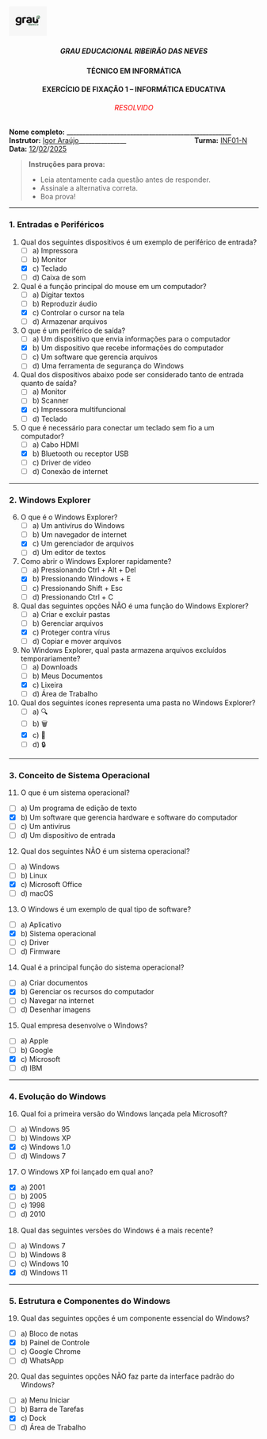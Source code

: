 <img src="./../../image.png" width="15%" height="15%">

<h5 style="text-align: center;">GRAU EDUCACIONAL RIBEIRÃO DAS NEVES</h5>
<h4 style="text-align: center;">TÉCNICO EM INFORMÁTICA</h4> 
<h4 style="text-align: center;">EXERCÍCIO DE FIXAÇÃO 1 – INFORMÁTICA EDUCATIVA</h4>
<h6 style="text-align: center; color: red">RESOLVIDO</h6>

**Nome completo:** ____________________________________________________    
**Instrutor:** <ins>Igor Araújo</ins>_______________<span>&nbsp;&nbsp;&nbsp;&nbsp;&nbsp;&nbsp;&nbsp;&nbsp;&nbsp;&nbsp;&nbsp;&nbsp;&nbsp;&nbsp;&nbsp;&nbsp;&nbsp;&nbsp;&nbsp;&nbsp;&nbsp;&nbsp;&nbsp;&nbsp;&nbsp;&nbsp;&nbsp;&nbsp;&nbsp;&nbsp;&nbsp;&nbsp;&nbsp;&nbsp;</span> **Turma:** <ins>INF01-N</ins>    
**Data:** <ins>12</ins>/<ins>02</ins>/<ins>2025</ins>

> **Instruções para prova:**
> - Leia atentamente cada questão antes de responder.
> - Assinale a alternativa correta.
> - Boa prova! 

---

### **1. Entradas e Periféricos**
1. Qual dos seguintes dispositivos é um exemplo de periférico de entrada?     
    - [ ] a) Impressora  
    - [ ] b) Monitor  
    - [x] c) Teclado  
    - [ ] d) Caixa de som  

2. Qual é a função principal do mouse em um computador?     
   - [ ] a) Digitar textos  
   - [ ] b) Reproduzir áudio  
   - [x] c) Controlar o cursor na tela  
   - [ ] d) Armazenar arquivos  

3. O que é um periférico de saída?  
   - [ ] a) Um dispositivo que envia informações para o computador  
   - [x] b) Um dispositivo que recebe informações do computador  
   - [ ] c) Um software que gerencia arquivos  
   - [ ] d) Uma ferramenta de segurança do Windows  

4. Qual dos dispositivos abaixo pode ser considerado tanto de entrada quanto de saída?    
   - [ ] a) Monitor  
   - [ ] b) Scanner  
   - [x] c) Impressora multifuncional  
   - [ ] d) Teclado  

5. O que é necessário para conectar um teclado sem fio a um computador?    
   - [ ] a) Cabo HDMI  
   - [x] b) Bluetooth ou receptor USB  
   - [ ] c) Driver de vídeo  
   - [ ] d) Conexão de internet  

---

### **2. Windows Explorer**

6. O que é o Windows Explorer?      
   - [ ] a) Um antivírus do Windows  
   - [ ] b) Um navegador de internet  
   - [x] c) Um gerenciador de arquivos  
   - [ ] d) Um editor de textos  

7. Como abrir o Windows Explorer rapidamente?      
   - [ ] a) Pressionando Ctrl + Alt + Del  
   - [x] b) Pressionando Windows + E  
   - [ ] c) Pressionando Shift + Esc  
   - [ ] d) Pressionando Ctrl + C  

8. Qual das seguintes opções NÃO é uma função do Windows Explorer?      
   - [ ] a) Criar e excluir pastas  
   - [ ] b) Gerenciar arquivos  
   - [x] c) Proteger contra vírus  
   - [ ] d) Copiar e mover arquivos  

9. No Windows Explorer, qual pasta armazena arquivos excluídos temporariamente?  
   - [ ] a) Downloads  
   - [ ] b) Meus Documentos  
   - [x] c) Lixeira  
   - [ ] d) Área de Trabalho  

10. Qual dos seguintes ícones representa uma pasta no Windows Explorer?    
    - [ ] a) 🔍  
    - [ ] b) 🗑️  
    - [x] c) 📂  
    - [ ] d) 🔒  

---

### **3. Conceito de Sistema Operacional**

11. O que é um sistema operacional?    
   - [ ] a) Um programa de edição de texto  
   - [x] b) Um software que gerencia hardware e software do computador  
   - [ ] c) Um antivírus  
   - [ ] d) Um dispositivo de entrada  

12. Qual dos seguintes NÃO é um sistema operacional?
   - [ ] a) Windows  
   - [ ] b) Linux  
   - [x] c) Microsoft Office  
   - [ ] d) macOS  

13. O Windows é um exemplo de qual tipo de software?
   - [ ] a) Aplicativo  
   - [x] b) Sistema operacional  
   - [ ] c) Driver  
   - [ ] d) Firmware  

14. Qual é a principal função do sistema operacional?    
   - [ ] a) Criar documentos  
   - [x] b) Gerenciar os recursos do computador  
   - [ ] c) Navegar na internet  
   - [ ] d) Desenhar imagens  

15. Qual empresa desenvolve o Windows?    
   - [ ] a) Apple  
   - [ ] b) Google  
   - [x] c) Microsoft  
   - [ ] d) IBM  

---

### **4. Evolução do Windows**

16. Qual foi a primeira versão do Windows lançada pela Microsoft?
   - [ ] a) Windows 95  
   - [ ] b) Windows XP  
   - [x] c) Windows 1.0  
   - [ ] d) Windows 7  

17. O Windows XP foi lançado em qual ano?    
   - [x] a) 2001  
   - [ ] b) 2005  
   - [ ] c) 1998  
   - [ ] d) 2010  

18. Qual das seguintes versões do Windows é a mais recente?    
   - [ ] a) Windows 7  
   - [ ] b) Windows 8  
   - [ ] c) Windows 10  
   - [x] d) Windows 11  

---

### **5. Estrutura e Componentes do Windows**

19. Qual das seguintes opções é um componente essencial do Windows?     
   - [ ] a) Bloco de notas  
   - [x] b) Painel de Controle  
   - [ ] c) Google Chrome  
   - [ ] d) WhatsApp  

20. Qual das seguintes opções NÃO faz parte da interface padrão do Windows?      
   - [ ] a) Menu Iniciar  
   - [ ] b) Barra de Tarefas  
   - [x] c) Dock  
   - [ ] d) Área de Trabalho